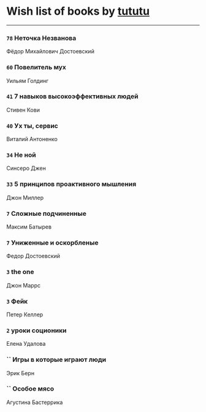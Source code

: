 # Wish list of books by [tututu](http://vk.com/id135685382)
---

### `78` Неточка Незванова
Фёдор Михайлович Достоевский

### `60` Повелитель мух
Уильям Голдинг

### `41` 7 навыков высокоэффективных людей
Стивен Кови

### `40` Ух ты, сервис
Виталий Антоненко

### `34` Не ной
Синсеро Джен

### `33` 5 принципов проактивного мышления
Джон Миллер

### `7` Сложные подчиненные
Максим Батырев

### `7` Униженные и оскорбленые
Федор Достоевский

### `3` the one
Джон Маррс

### `3` Фейк
Петер Келлер

### `2` уроки соционики
Елена Удалова

### `` Игры в которые играют люди
Эрик Берн

### `` Особое мясо
Агустина Бастеррика

